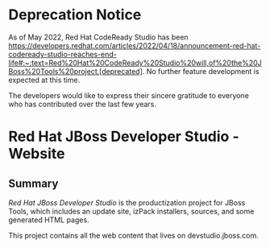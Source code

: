 # Deprecation Notice

As of May 2022, Red Hat CodeReady Studio has been https://developers.redhat.com/articles/2022/04/18/announcement-red-hat-codeready-studio-reaches-end-life#:~:text=Red%20Hat%20CodeReady%20Studio%20will,of%20the%20JBoss%20Tools%20project.[deprecated].  No further feature development is
expected at this time.

The developers would like to express their sincere gratitude to everyone who has contributed over the
last few years.

# Red Hat JBoss Developer Studio - Website


## Summary

_Red Hat JBoss Developer Studio_ is the productization project for JBoss Tools, which includes an update site, izPack installers, sources, and some generated HTML pages.

This project contains all the web content that lives on devstudio.jboss.com.

